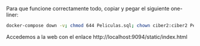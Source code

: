 Para que funcione correctamente todo, copiar y pegar el siguiente one-liner:

```bash
docker-compose down -v; chmod 644 Peliculas.sql; chown ciber2:ciber2 Peliculas.sql; docker-compose up --build
```
Accedemos a la web con el enlace http://localhost:9094/static/index.html